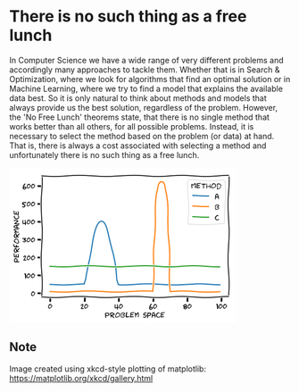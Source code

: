 # There is no such thing as a free lunch
In Computer Science we have  a wide range of very different problems and accordingly many approaches to tackle them.
Whether that is in Search & Optimization, where we look for algorithms that find an optimal solution
or in Machine Learning, where we try to find a model that explains the available data best.
So it is only natural to think about methods and models that always provide us the best solution, regardless of the problem.
However, the 'No Free Lunch' theorems state, that there is no single method that works better than all others, for all possible problems.
Instead,  it is necessary to select the method based on the problem (or data) at hand.
That is, there is always a cost associated with selecting a method and unfortunately there is no such thing as a free lunch.

![Performance of Different Methods](figures/image-0-88-NoFreeLunch.png)

## Note
Image created using xkcd-style plotting of matplotlib:
https://matplotlib.org/xkcd/gallery.html
